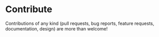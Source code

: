 # Contribute

Contributions of any kind (pull requests, bug reports, feature requests, documentation, design) are more than welcome!
